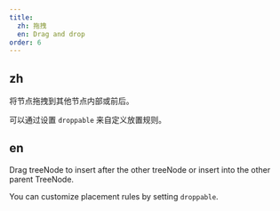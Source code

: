 ```yaml
---
title:
  zh: 拖拽
  en: Drag and drop
order: 6
---
```


## zh

将节点拖拽到其他节点内部或前后。

可以通过设置 `droppable` 来自定义放置规则。

## en

Drag treeNode to insert after the other treeNode or insert into the other parent TreeNode.

You can customize placement rules by setting `droppable`.
